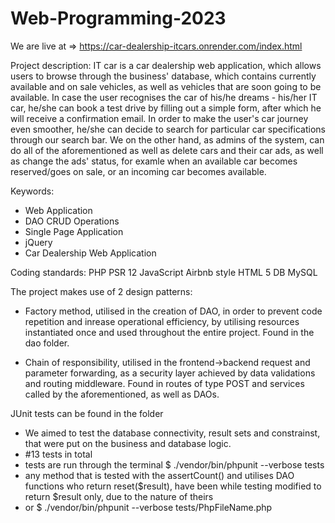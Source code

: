 # Web-Programming-2023

We are live at => https://car-dealership-itcars.onrender.com/index.html

Project description:
IT car is a car dealership web application, which allows users to browse through the business' database, which contains currently available and on sale vehicles, as well as vehicles that are soon going to be available. In case the user recognises the car of his/he dreams - his/her IT car, he/she can book a test drive by filling out a simple form, after which he will receive a confirmation email. In order to make the user's car journey even smoother, he/she can decide to search for particular car specifications through our search bar.  We on the other hand, as admins of the system, can do all of the aforementioned as well as delete cars and their car ads, as well as change the ads' status, for examle when an available car becomes reserved/goes on sale, or an incoming car becomes available.

Keywords:
+ Web Application
+ DAO CRUD Operations
+ Single Page Application
+ jQuery
+ Car Dealership Web Application


Coding standards:
PHP PSR 12 
JavaScript Airbnb style
HTML 5
DB MySQL

The project makes use of 2 design patterns:

+ Factory method, utilised in the creation of DAO, in order to prevent code repetition and inrease operational efficiency, by utilising resources instantiated once and used throughout the entire project. Found in the dao folder.

+ Chain of responsibility, utilised in the frontend->backend request and parameter forwarding, as a security layer achieved by data validations and routing middleware. Found in routes of type POST and services called by the aforementioned, as well as DAOs.

JUnit tests can be found in the <tests> folder
+ We aimed to test the database connectivity, result sets and constrainst, that were put on the business and database logic.
+ #13 tests in total
+ tests are run through the terminal $ ./vendor/bin/phpunit --verbose tests
+ any method that is tested with the assertCount() and utilises DAO functions who return reset($result), have been while testing modified to return $result only, due to the nature of theirs
+ or $ ./vendor/bin/phpunit --verbose tests/PhpFileName.php